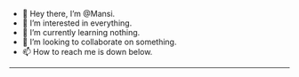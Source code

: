 - 👋 Hey there, I’m @Mansi.
- 👀 I’m interested in everything.
- 🌱 I’m currently learning nothing.
- 💞️ I’m looking to collaborate on something.
- 📫 How to reach me is down below.
----------------
<!---
Mansi21/Mansi is a ✨ special ✨ repository because its `README.md` (this file) appears on your GitHub profile.
You can click the Preview link to take a look at your changes.
--->
